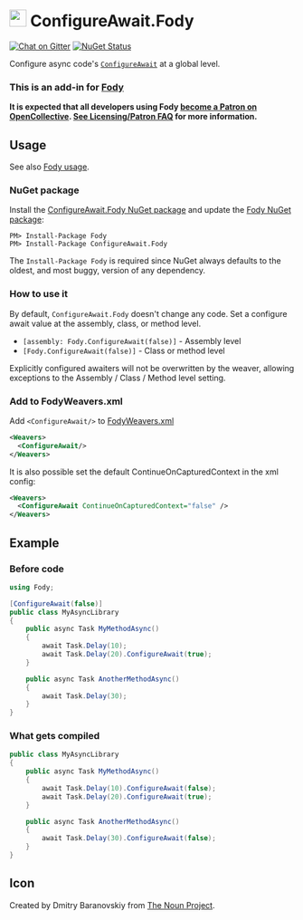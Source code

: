 # <img src="/package_icon.png" height="30px"> ConfigureAwait.Fody

[![Chat on Gitter](https://img.shields.io/gitter/room/fody/fody.svg)](https://gitter.im/Fody/Fody)
[![NuGet Status](https://badge.fury.io/nu/configureawait.fody.svg)](https://www.nuget.org/packages/ConfigureAwait.Fody/)

Configure async code's [`ConfigureAwait`](https://msdn.microsoft.com/en-us/library/system.threading.tasks.task.configureawait) at a global level.


### This is an add-in for [Fody](https://github.com/Fody/Home/)

**It is expected that all developers using Fody [become a Patron on OpenCollective](https://opencollective.com/fody/contribute/patron-3059). [See Licensing/Patron FAQ](https://github.com/Fody/Home/blob/master/pages/licensing-patron-faq.md) for more information.**


## Usage

See also [Fody usage](https://github.com/Fody/Home/blob/master/pages/usage.md).


### NuGet package

Install the [ConfigureAwait.Fody NuGet package](https://nuget.org/packages/ConfigureAwait.Fody/) and update the [Fody NuGet package](https://nuget.org/packages/Fody/):

```
PM> Install-Package Fody
PM> Install-Package ConfigureAwait.Fody
```

The `Install-Package Fody` is required since NuGet always defaults to the oldest, and most buggy, version of any dependency.


### How to use it

By default, `ConfigureAwait.Fody` doesn't change any code. Set a configure await value at the assembly, class, or method level.

 * `[assembly: Fody.ConfigureAwait(false)]` - Assembly level
 * `[Fody.ConfigureAwait(false)]` - Class or method level

Explicitly configured awaiters will not be overwritten by the weaver, allowing exceptions to the Assembly / Class / Method level setting.

### Add to FodyWeavers.xml

Add `<ConfigureAwait/>` to [FodyWeavers.xml](https://github.com/Fody/Home/blob/master/pages/usage.md#add-fodyweaversxml)

```xml
<Weavers>
  <ConfigureAwait/>
</Weavers>
```

It is also possible set the default ContinueOnCapturedContext in the xml config:

```xml
<Weavers>
  <ConfigureAwait ContinueOnCapturedContext="false" />
</Weavers>
```


## Example


### Before code

```csharp
using Fody;

[ConfigureAwait(false)]
public class MyAsyncLibrary
{
    public async Task MyMethodAsync()
    {
        await Task.Delay(10);
        await Task.Delay(20).ConfigureAwait(true);
    }

    public async Task AnotherMethodAsync()
    {
        await Task.Delay(30);
    }
}
```


### What gets compiled

```csharp
public class MyAsyncLibrary
{
    public async Task MyMethodAsync()
    {
        await Task.Delay(10).ConfigureAwait(false);
        await Task.Delay(20).ConfigureAwait(true);
    }

    public async Task AnotherMethodAsync()
    {
        await Task.Delay(30).ConfigureAwait(false);
    }
}
```


## Icon

Created by Dmitry Baranovskiy from [The Noun Project](https://thenounproject.com).
